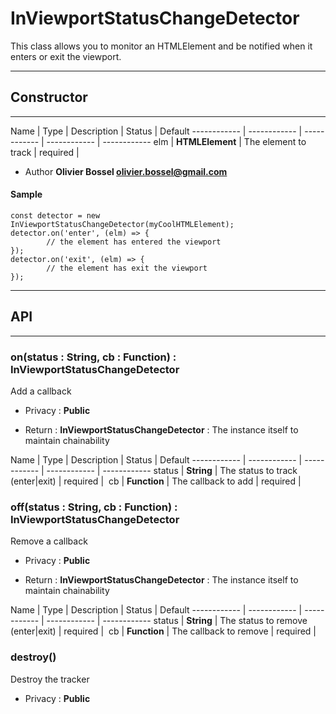 # InViewportStatusChangeDetector
This class allows you to monitor an HTMLElement and be notified when it enters or exit the viewport.

-----------------------------
## Constructor
-----------------------------



Name | Type | Description | Status | Default
------------ | ------------ | ------------ | ------------ | ------------
elm | **HTMLElement** | The element to track | required | 

- Author **Olivier Bossel <olivier.bossel@gmail.com>**

#### Sample
```language-undefined
const detector = new InViewportStatusChangeDetector(myCoolHTMLElement);
detector.on('enter', (elm) => {
		// the element has entered the viewport
});
detector.on('exit', (elm) => {
		// the element has exit the viewport
});

```



-----------------------------
## API
-----------------------------

### on(status : String, cb : Function) : InViewportStatusChangeDetector
Add a callback
- Privacy : **Public**

- Return : **InViewportStatusChangeDetector** : The instance itself to maintain chainability

Name | Type | Description | Status | Default
------------ | ------------ | ------------ | ------------ | ------------
status | **String** | The status to track (enter|exit) | required | 
cb | **Function** | The callback to add | required | 


### off(status : String, cb : Function) : InViewportStatusChangeDetector
Remove a callback
- Privacy : **Public**

- Return : **InViewportStatusChangeDetector** : The instance itself to maintain chainability

Name | Type | Description | Status | Default
------------ | ------------ | ------------ | ------------ | ------------
status | **String** | The status to remove (enter|exit) | required | 
cb | **Function** | The callback to remove | required | 


### destroy()
Destroy the tracker
- Privacy : **Public**





